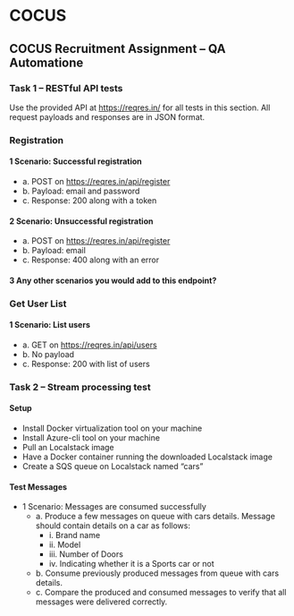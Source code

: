 # COCUS
## COCUS Recruitment Assignment – QA Automatione

### Task 1 – RESTful API tests
Use the provided API at https://reqres.in/ for all tests in this section. All request payloads and
responses are in JSON format.

### Registration

#### 1 Scenario: Successful registration

- a. POST on https://reqres.in/api/register
- b. Payload: email and password
- c. Response: 200 along with a token

#### 2 Scenario: Unsuccessful registration

- a. POST on https://reqres.in/api/register
- b. Payload: email
- c. Response: 400 along with an error

#### 3 Any other scenarios you would add to this endpoint?

### Get User List

#### 1 Scenario: List users

- a. GET on https://reqres.in/api/users
- b. No payload
- c. Response: 200 with list of users


### Task 2 – Stream processing test

#### Setup

- Install Docker virtualization tool on your machine
- Install Azure-cli tool on your machine
- Pull an Localstack image
- Have a Docker container running the downloaded Localstack image
- Create a SQS queue on Localstack named “cars”

#### Test Messages
- 1 Scenario: Messages are consumed successfully
    - a. Produce a few messages on queue with cars details. Message should contain
details on a car as follows:
        - i. Brand name
        - ii. Model
        - iii. Number of Doors
        - iv. Indicating whether it is a Sports car or not
    - b. Consume previously produced messages from queue with cars details.
    - c. Compare the produced and consumed messages to verify that all messages
were delivered correctly.
